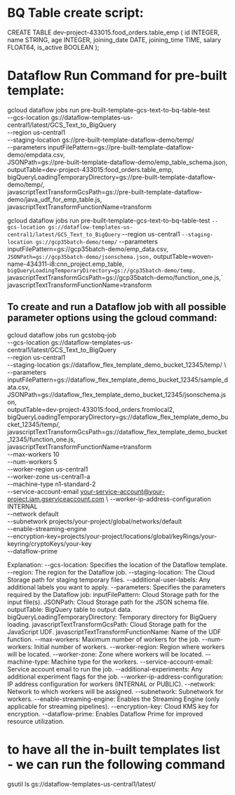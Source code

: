 # BQ Table create script:
CREATE TABLE dev-project-433015.food_orders.table_emp (
    id INTEGER,
    name STRING,
    age INTEGER,
    joining_date DATE,
    joining_time TIME,
    salary FLOAT64,
    is_active BOOLEAN
);

# Dataflow Run Command for pre-built template:


gcloud dataflow jobs run pre-built-template-gcs-text-to-bq-table-test \
    --gcs-location gs://dataflow-templates-us-central1/latest/GCS_Text_to_BigQuery \
    --region us-central1 \
    --staging-location gs://pre-built-template-dataflow-demo/temp/ \
    --parameters inputFilePattern=gs://pre-built-template-dataflow-demo/empdata.csv,\
JSONPath=gs://pre-built-template-dataflow-demo/emp_table_schema.json,\
outputTable=dev-project-433015:food_orders.table_emp,\
bigQueryLoadingTemporaryDirectory=gs://pre-built-template-dataflow-demo/temp/,\
javascriptTextTransformGcsPath=gs://pre-built-template-dataflow-demo/java_udf_for_emp_table.js,\
javascriptTextTransformFunctionName=transform


gcloud dataflow jobs run pre-built-template-gcs-text-to-bq-table-test `
    --gcs-location gs://dataflow-templates-us-central1/latest/GCS_Text_to_BigQuery `
    --region us-central1 `
    --staging-location gs://gcp35batch-demo/temp/ `
    --parameters inputFilePattern=gs://gcp35batch-demo/emp_data.csv,`
JSONPath=gs://gcp35batch-demo/jsonschema.json,`
outputTable=woven-name-434311-i8:cnn_project.emp_table,`
bigQueryLoadingTemporaryDirectory=gs://gcp35batch-demo/temp,`
javascriptTextTransformGcsPath=gs://gcp35batch-demo/function_one.js,`
javascriptTextTransformFunctionName=transform





To create and run a Dataflow job with all possible parameter options using the gcloud command:
----------------------------------------------------------------------------------------------
gcloud dataflow jobs run gcstobq-job \
    --gcs-location gs://dataflow-templates-us-central1/latest/GCS_Text_to_BigQuery \
    --region us-central1 \
    --staging-location gs://dataflow_flex_template_demo_bucket_12345/temp/ \ 
    --parameters \
        inputFilePattern=gs://dataflow_flex_template_demo_bucket_12345/sample_data.csv,\
        JSONPath=gs://dataflow_flex_template_demo_bucket_12345/jsonschema.json,\
        outputTable=dev-project-433015:food_orders.fromlocal2,\
        bigQueryLoadingTemporaryDirectory=gs://dataflow_flex_template_demo_bucket_12345/temp/,\
        javascriptTextTransformGcsPath=gs://dataflow_flex_template_demo_bucket_12345/function_one.js,\
        javascriptTextTransformFunctionName=transform \
    --max-workers 10 \
    --num-workers 5 \
    --worker-region us-central1 \
    --worker-zone us-central1-a \
    --machine-type n1-standard-2 \
    --service-account-email your-service-account@your-project.iam.gserviceaccount.com \ 
    --worker-ip-address-configuration INTERNAL \
    --network default \
    --subnetwork projects/your-project/global/networks/default \
    --enable-streaming-engine \
    --encryption-key=projects/your-project/locations/global/keyRings/your-keyring/cryptoKeys/your-key \
    --dataflow-prime

Explanation:
--gcs-location: Specifies the location of the Dataflow template.
--region: The region for the Dataflow job.
--staging-location: The Cloud Storage path for staging temporary files.
--additional-user-labels: Any additional labels you want to apply.
--parameters: Specifies the parameters required by the Dataflow job:
inputFilePattern: Cloud Storage path for the input file(s).
JSONPath: Cloud Storage path for the JSON schema file.
outputTable: BigQuery table to output data.
bigQueryLoadingTemporaryDirectory: Temporary directory for BigQuery loading.
javascriptTextTransformGcsPath: Cloud Storage path for the JavaScript UDF.
javascriptTextTransformFunctionName: Name of the UDF function.
--max-workers: Maximum number of workers for the job.
--num-workers: Initial number of workers.
--worker-region: Region where workers will be located.
--worker-zone: Zone where workers will be located.
--machine-type: Machine type for the workers.
--service-account-email: Service account email to run the job.
--additional-experiments: Any additional experiment flags for the job.
--worker-ip-address-configuration: IP address configuration for workers (INTERNAL or PUBLIC).
--network: Network to which workers will be assigned.
--subnetwork: Subnetwork for workers.
--enable-streaming-engine: Enables the Streaming Engine (only applicable for streaming pipelines).
--encryption-key: Cloud KMS key for encryption.
--dataflow-prime: Enables Dataflow Prime for improved resource utilization.



# to have all the in-built templates list - we can run the following command

gsutil ls gs://dataflow-templates-us-central1/latest/
